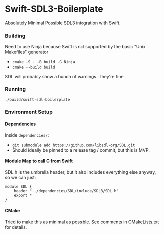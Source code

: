 # Swift-SDL3-Boilerplate

Absolutely Minimal Possible SDL3 integration with Swift.

### Building

Need to use Ninja because Swift is not supported by the basic "Unix Makefiles" generator

- `cmake -S . -B build -G Ninja`
- `cmake --build build`

SDL will probably show a bunch of warnings. They're fine.

### Running

`./build/swift-sdl-boilerplate`


### Environment Setup

#### Dependencies

Inside `dependencies/`:

- `git submodule add https://github.com/libsdl-org/SDL.git`
- Should ideally be pinned to a release tag / commit, but this is MVP.

#### Module Map to call C from Swift

SDL.h is the umbrella header, but it also includes everything else anyway, so we can just:

```
module SDL {
	header "../dependencies/SDL/include/SDL3/SDL.h"
	export *
}
```

#### CMake

Tried to make this as minimal as possible. See comments in CMakeLists.txt for details.
